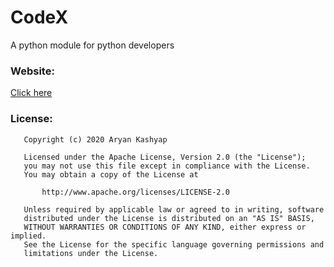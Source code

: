 # CodeX
A python module for python developers

<h3>Website:</h3>
<a href="bit.ly/codexpy">Click here</a>

<h3>License:</h3>

```
   Copyright (c) 2020 Aryan Kashyap

   Licensed under the Apache License, Version 2.0 (the "License");
   you may not use this file except in compliance with the License.
   You may obtain a copy of the License at

       http://www.apache.org/licenses/LICENSE-2.0

   Unless required by applicable law or agreed to in writing, software
   distributed under the License is distributed on an "AS IS" BASIS,
   WITHOUT WARRANTIES OR CONDITIONS OF ANY KIND, either express or implied.
   See the License for the specific language governing permissions and
   limitations under the License.
```
